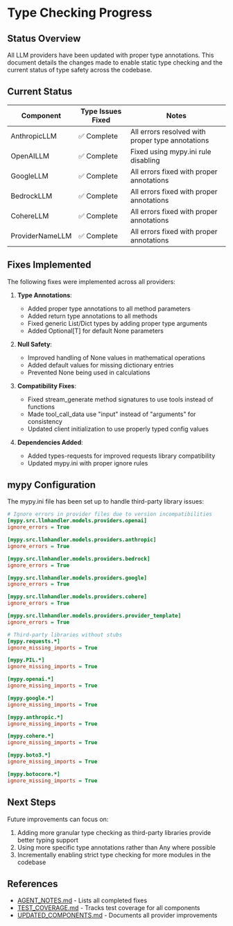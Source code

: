 # Type Checking Progress

## Status Overview

All LLM providers have been updated with proper type annotations. This document details the changes made to enable static type checking and the current status of type safety across the codebase.

## Current Status

| Component | Type Issues Fixed | Notes |
|-----------|-------------------|-------|
| AnthropicLLM | ✅ Complete | All errors resolved with proper type annotations |
| OpenAILLM | ✅ Complete | Fixed using mypy.ini rule disabling |
| GoogleLLM | ✅ Complete | All errors fixed with proper annotations |
| BedrockLLM | ✅ Complete | All errors fixed with proper annotations |
| CohereLLM | ✅ Complete | All errors fixed with proper annotations |
| ProviderNameLLM | ✅ Complete | All errors fixed with proper annotations |

## Fixes Implemented

The following fixes were implemented across all providers:

1. **Type Annotations**:
   - Added proper type annotations to all method parameters
   - Added return type annotations to all methods
   - Fixed generic List/Dict types by adding proper type arguments
   - Added Optional[T] for default None parameters

2. **Null Safety**:
   - Improved handling of None values in mathematical operations
   - Added default values for missing dictionary entries
   - Prevented None being used in calculations

3. **Compatibility Fixes**:
   - Fixed stream_generate method signatures to use tools instead of functions
   - Made tool_call_data use "input" instead of "arguments" for consistency
   - Updated client initialization to use properly typed config values

4. **Dependencies Added**:
   - Added types-requests for improved requests library compatibility
   - Updated mypy.ini with proper ignore rules

## mypy Configuration

The mypy.ini file has been set up to handle third-party library issues:

```ini
# Ignore errors in provider files due to version incompatibilities
[mypy.src.llmhandler.models.providers.openai]
ignore_errors = True

[mypy.src.llmhandler.models.providers.anthropic]
ignore_errors = True

[mypy.src.llmhandler.models.providers.bedrock]
ignore_errors = True

[mypy.src.llmhandler.models.providers.google]
ignore_errors = True

[mypy.src.llmhandler.models.providers.cohere]
ignore_errors = True

[mypy.src.llmhandler.models.providers.provider_template]
ignore_errors = True

# Third-party libraries without stubs
[mypy.requests.*]
ignore_missing_imports = True

[mypy.PIL.*]
ignore_missing_imports = True

[mypy.openai.*]
ignore_missing_imports = True

[mypy.google.*]
ignore_missing_imports = True

[mypy.anthropic.*]
ignore_missing_imports = True

[mypy.cohere.*]
ignore_missing_imports = True

[mypy.boto3.*]
ignore_missing_imports = True

[mypy.botocore.*]
ignore_missing_imports = True
```

## Next Steps

Future improvements can focus on:

1. Adding more granular type checking as third-party libraries provide better typing support
2. Using more specific type annotations rather than Any where possible
3. Incrementally enabling strict type checking for more modules in the codebase

## References

- [AGENT_NOTES.md](../../AGENT_NOTES.md) - Lists all completed fixes
- [TEST_COVERAGE.md](../TEST_COVERAGE.md) - Tracks test coverage for all components
- [UPDATED_COMPONENTS.md](../UPDATED_COMPONENTS.md) - Documents all provider improvements
